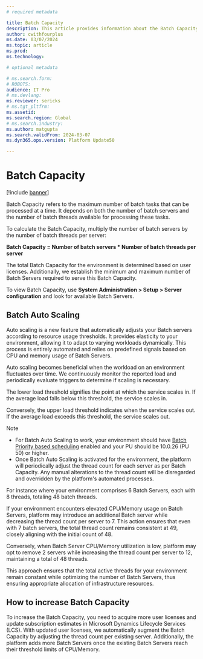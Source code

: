 ```yaml
---
# required metadata

title: Batch Capacity
description: This article provides information about the Batch Capacity.
author: cwithfourplus
ms.date: 03/07/2024
ms.topic: article
ms.prod: 
ms.technology: 

# optional metadata

# ms.search.form: 
# ROBOTS: 
audience: IT Pro
# ms.devlang: 
ms.reviewer: sericks
# ms.tgt_pltfrm: 
ms.assetid: 
ms.search.region: Global
# ms.search.industry: 
ms.author: matgupta
ms.search.validFrom: 2024-03-07
ms.dyn365.ops.version: Platform Update50

---
```


# Batch Capacity 

[!include [banner](../includes/banner.md)]

Batch Capacity refers to the maximum number of batch tasks that can be processed at a time. It depends on both the number of batch servers and the number of batch threads available for processing these tasks.

To calculate the Batch Capacity, multiply the number of batch servers by the number of batch threads per server:

**Batch Capacity = Number of batch servers * Number of batch threads per server**

The total Batch Capacity for the environment is determined based on user licenses. Additionally, we establish the minimum and maximum number of Batch Servers required to serve this Batch Capacity.

To view Batch Capacity, use **System Administration > Setup > Server configuration** and look for available Batch Servers.

## Batch Auto Scaling 

Auto scaling is a new feature that automatically adjusts your Batch servers according to resource usage thresholds. It provides elasticity to your environment, allowing it to adapt to varying workloads dynamically. This process is entirely automated and relies on predefined signals based on CPU and memory usage of Batch Servers.

Auto scaling becomes beneficial when the workload on an environment fluctuates over time. We continuously monitor the reported load and periodically evaluate triggers to determine if scaling is necessary.

The lower load threshold signifies the point at which the service scales in. If the average load falls below this threshold, the service scales in.

Conversely, the upper load threshold indicates when the service scales out. If the average load exceeds this threshold, the service scales out.

> [!NOTE]
> - For Batch Auto Scaling to work, your environment should have [Batch Priority based scheduling](priority-based-batch-scheduling.md) enabled and your PU should be 10.0.26 (PU 50) or higher.
> - Once Batch Auto Scaling is activated for the environment, the platform will periodically adjust the thread count for each server as per Batch Capacity. Any manual alterations to the thread count will be disregarded and overridden by the platform's automated processes.


For instance where your environment comprises 6 Batch Servers, each with 8 threads, totaling 48 batch threads. 

If your environment encounters elevated CPU/Memory usage on Batch Servers, platform may introduce an additional Batch server while decreasing the thread count per server to 7. This action ensures that even with 7 batch servers, the total thread count remains consistent at 49, closely aligning with the initial count of 48.

Conversely, when Batch Server CPU/Memory utilization is low, platform may opt to remove 2 servers while increasing the thread count per server to 12, maintaining a total of 48 threads.

This approach ensures that the total active threads for your environment remain constant while optimizing the number of Batch Servers, thus ensuring appropriate allocation of infrastructure resources. 

## How to increase Batch Capacity

To increase the Batch Capacity, you need to acquire more user licenses and update subscription estimates in Microsoft Dynamics Lifecycle Services (LCS). With updated user licenses, we automatically augment the Batch Capacity by adjusting the thread count per existing server. Additionally, the platform adds more Batch Servers once the existing Batch Servers reach their threshold limits of CPU/Memory.